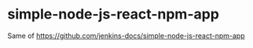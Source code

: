 # simple-node-js-react-npm-app

Same of https://github.com/jenkins-docs/simple-node-js-react-npm-app
